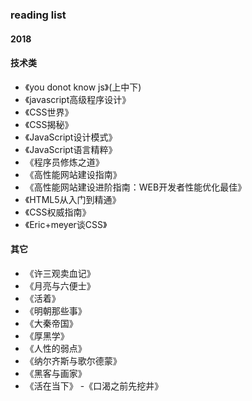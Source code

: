 ### reading list 
#### 2018
#### 技术类  

- 《you donot know js》(上中下)
- 《javascript高级程序设计》
- 《CSS世界》
- 《CSS揭秘》
- 《JavaScript设计模式》
- 《JavaScript语言精粹》
- 《程序员修炼之道》
- 《高性能网站建设指南》
- 《高性能网站建设进阶指南：WEB开发者性能优化最佳》
- 《HTML5从入门到精通》
- 《CSS权威指南》
- 《Eric+meyer谈CSS》

#### 其它  

- 《许三观卖血记》
- 《月亮与六便士》
- 《活着》
- 《明朝那些事》
- 《大秦帝国》
- 《厚黑学》
- 《人性的弱点》
- 《纳尔齐斯与歌尔德蒙》
- 《黑客与画家》
- 《活在当下》
-《口渴之前先挖井》
